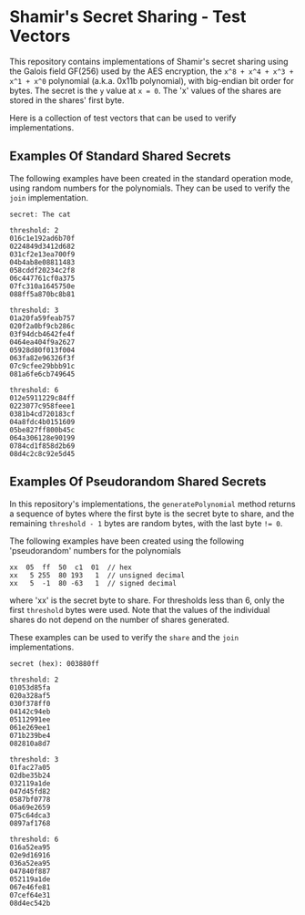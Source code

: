 # Shamir's Secret Sharing - Test Vectors

This repository contains implementations of Shamir's secret sharing using the Galois field GF(256) used by the AES encryption, the `x^8 + x^4 + x^3 + x^1 + x^0` polynomial (a.k.a. 0x11b polynomial), with big-endian bit order for bytes. The secret is the `y` value at `x = 0`. The 'x' values of the shares are stored in the shares' first byte.

Here is a collection of test vectors that can be used to verify implementations.

## Examples Of Standard Shared Secrets

The following examples have been created in the standard operation mode, using random numbers for the polynomials. They can be used to verify the `join` implementation.

    secret: The cat

    threshold: 2
    016c1e192ad6b70f
    0224849d3412d682
    031cf2e13ea700f9
    04b4ab8e08811483
    058cddf20234c2f8
    06c447761cf0a375
    07fc310a1645750e
    088ff5a870bc8b81

    threshold: 3
    01a20fa59feab757
    020f2a0bf9cb286c
    03f94dcb4642fe4f
    0464ea404f9a2627
    05928d80f013f004
    063fa82e96326f3f
    07c9cfee29bbb91c
    081a6fe6cb749645

    threshold: 6
    012e5911229c84ff
    0223077c958feee1
    0381b4cd720183cf
    04a8fdc4b0151609
    05be827ff800b45c
    064a306128e90199
    0784cd1f858d2b69
    08d4c2c8c92e5d45

## Examples Of Pseudorandom Shared Secrets

In this repository's implementations, the `generatePolynomial` method returns a sequence of bytes where the first byte is the secret byte to share, and the remaining `threshold - 1` bytes are random bytes, with the last byte `!= 0`.

The following examples have been created using the following 'pseudorandom' numbers for the polynomials

    xx  05  ff  50  c1  01  // hex
    xx   5 255  80 193   1  // unsigned decimal
    xx   5  -1  80 -63   1  // signed decimal

where 'xx' is the secret byte to share. For thresholds less than 6, only the first `threshold` bytes were used. Note that the values of the individual shares do not depend on the number of shares generated.

These examples can be used to verify the `share` and the `join` implementations.

    secret (hex): 003880ff

    threshold: 2
    01053d85fa
    020a328af5
    030f378ff0
    04142c94eb
    05112991ee
    061e269ee1
    071b239be4
    082810a8d7

    threshold: 3
    01fac27a05
    02dbe35b24
    032119a1de
    047d45fd82
    0587bf0778
    06a69e2659
    075c64dca3
    0897af1768

    threshold: 6
    016a52ea95
    02e9d16916
    036a52ea95
    047840f887
    052119a1de
    067e46fe81
    07cef64e31
    08d4ec542b
